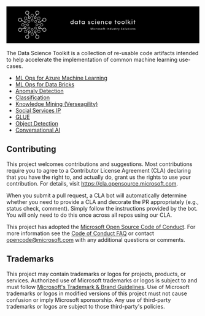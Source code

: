 ![banner](images/data-science-toolkit-banner.jpg)

The Data Science Toolkit is a collection of re-usable code artifacts intended to help accelerate the implementation of common machine learning use-cases.

- [ML Ops for Azure Machine Learning](https://github.com/microsoft/dstoolkit-mlops-base)
- [ML Ops for Data Bricks](https://github.com/microsoft/dstoolkit-ml-ops-for-databricks)
- [Anomaly Detection](https://github.com/microsoft/dstoolkit-anomaly-detection-ijungle)
- [Classification](https://github.com/microsoft/dstoolkit-classification-solution-accelerator)
- [Knowledge Mining (Verseagility)](https://github.com/microsoft/verseagility)
- [Social Services IP](https://github.com/microsoft/SocialServicesIP)
- [GLUE](https://github.com/microsoft/glue)
- [Object Detection](https://github.com/microsoft/dstoolkit-objectdetection-tensorflow-azureml)
- [Conversational AI](https://github.com/microsoft/cai-advanced-processing-service)

## Contributing

This project welcomes contributions and suggestions.  Most contributions require you to agree to a
Contributor License Agreement (CLA) declaring that you have the right to, and actually do, grant us
the rights to use your contribution. For details, visit https://cla.opensource.microsoft.com.

When you submit a pull request, a CLA bot will automatically determine whether you need to provide
a CLA and decorate the PR appropriately (e.g., status check, comment). Simply follow the instructions
provided by the bot. You will only need to do this once across all repos using our CLA.

This project has adopted the [Microsoft Open Source Code of Conduct](https://opensource.microsoft.com/codeofconduct/).
For more information see the [Code of Conduct FAQ](https://opensource.microsoft.com/codeofconduct/faq/) or
contact [opencode@microsoft.com](mailto:opencode@microsoft.com) with any additional questions or comments.

## Trademarks

This project may contain trademarks or logos for projects, products, or services. Authorized use of Microsoft 
trademarks or logos is subject to and must follow 
[Microsoft's Trademark & Brand Guidelines](https://www.microsoft.com/en-us/legal/intellectualproperty/trademarks/usage/general).
Use of Microsoft trademarks or logos in modified versions of this project must not cause confusion or imply Microsoft sponsorship.
Any use of third-party trademarks or logos are subject to those third-party's policies.
